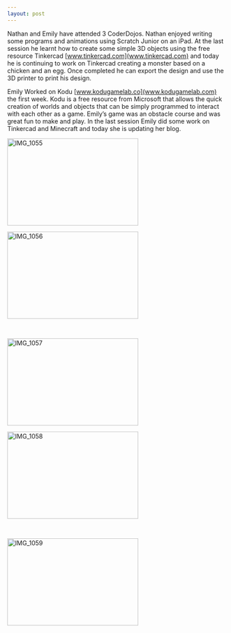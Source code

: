 ```yaml
---
layout: post
---
```

Nathan and Emily have attended 3 CoderDojos. Nathan enjoyed writing some programs and animations using Scratch Junior on an iPad. At the last session he learnt how to create some simple 3D objects using the free resource Tinkercad [www.tinkercad.com](www.tinkercad.com) and today he is continuing to work on Tinkercad creating a monster based on a chicken and an egg. Once completed he can export the design and use the 3D printer to print his design.

Emily Worked on Kodu [www.kodugamelab.co](www.kodugamelab.com) the first week. Kodu is a free resource from Microsoft that allows the quick creation of worlds and objects that can be simply programmed to interact with each other as a game.  Emily’s game was an obstacle course and was great fun to make and play. In the last session Emily did some work on Tinkercad and Minecraft and today she is updating her blog.


<div id="gallery-1" class="gallery galleryid-2584 gallery-columns-2 gallery-size-medium"><dl class="gallery-item">
			<dt class="gallery-icon landscape">
				<a href="http://theblog.is/lac/2015/04/18/coderdojo-5-some-potential-ninjas-in-action/img_1055/"><img width="300" height="200" src="http://theblog.is/lac/files/2015/04/IMG_1055-300x200.jpg" class="attachment-medium size-medium" alt="IMG_1055" srcset="http://theblog.is/lac/files/2015/04/IMG_1055-300x200.jpg 300w, http://theblog.is/lac/files/2015/04/IMG_1055.jpg 864w" sizes="(max-width: 300px) 100vw, 300px"></a>
			</dt></dl><dl class="gallery-item">
			<dt class="gallery-icon landscape">
				<a href="http://theblog.is/lac/2015/04/18/coderdojo-5-some-potential-ninjas-in-action/img_1056/"><img width="300" height="200" src="http://theblog.is/lac/files/2015/04/IMG_1056-300x200.jpg" class="attachment-medium size-medium" alt="IMG_1056" srcset="http://theblog.is/lac/files/2015/04/IMG_1056-300x200.jpg 300w, http://theblog.is/lac/files/2015/04/IMG_1056.jpg 864w" sizes="(max-width: 300px) 100vw, 300px"></a>
			</dt></dl><br style="clear: both"><dl class="gallery-item">
			<dt class="gallery-icon landscape">
				<a href="http://theblog.is/lac/2015/04/18/coderdojo-5-some-potential-ninjas-in-action/img_1057/"><img width="300" height="200" src="http://theblog.is/lac/files/2015/04/IMG_1057-300x200.jpg" class="attachment-medium size-medium" alt="IMG_1057" srcset="http://theblog.is/lac/files/2015/04/IMG_1057-300x200.jpg 300w, http://theblog.is/lac/files/2015/04/IMG_1057.jpg 864w" sizes="(max-width: 300px) 100vw, 300px"></a>
			</dt></dl><dl class="gallery-item">
			<dt class="gallery-icon landscape">
				<a href="http://theblog.is/lac/2015/04/18/coderdojo-5-some-potential-ninjas-in-action/img_1058/"><img width="300" height="200" src="http://theblog.is/lac/files/2015/04/IMG_1058-300x200.jpg" class="attachment-medium size-medium" alt="IMG_1058" srcset="http://theblog.is/lac/files/2015/04/IMG_1058-300x200.jpg 300w, http://theblog.is/lac/files/2015/04/IMG_1058.jpg 864w" sizes="(max-width: 300px) 100vw, 300px"></a>
			</dt></dl><br style="clear: both"><dl class="gallery-item">
			<dt class="gallery-icon landscape">
				<a href="http://theblog.is/lac/2015/04/18/coderdojo-5-some-potential-ninjas-in-action/img_1059/"><img width="300" height="200" src="http://theblog.is/lac/files/2015/04/IMG_1059-300x200.jpg" class="attachment-medium size-medium" alt="IMG_1059" srcset="http://theblog.is/lac/files/2015/04/IMG_1059-300x200.jpg 300w, http://theblog.is/lac/files/2015/04/IMG_1059.jpg 864w" sizes="(max-width: 300px) 100vw, 300px"></a>
			</dt></dl>
		</div>
